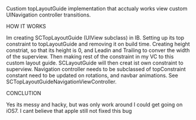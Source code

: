 Custiom topLayoutGuide implementation that acctualy works view custom UINavigation controller transitions.

HOW IT WORKS

Im creating SCTopLayoutGuide (UIView subclass) in IB. Setting up its top constraint to topLayoutGuide and removing it on build time. Creating height constriat, so that its height is 0, and Leadin and Trailing to conver the width of the superview. Then making rest of the constraint in my VC to this custom layout guide. SCLayoutGuide will then creat ist own constraint to superview. Navigation controller needs to be subclassed of topConstraint constant need to be updated on rotations, and navbar animations. See SCTopLayoutGuideNavigationViewController.

CONCLUTION

Yes its messy and hacky, but was only work around I could get going on iOS7. I cant believe that apple still not fixed this bug
